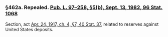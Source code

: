 ### §462a. Repealed. [Pub. L. 97–258, §5(b), Sept. 13, 1982, 96 Stat. 1068](/statviewer.htm?volume=96&page=1068) ###

Section, act [Apr. 24, 1917, ch. 4, §7, 40 Stat. 37](/statviewer.htm?volume=40&page=37), related to reserves against United States deposits.